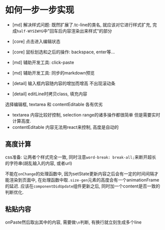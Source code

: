 # 如何一步一步实现

* [md] 解决样式问题: 既然扩展了.tc-line的类名, 就应该对它进行样式扩充, 完成`half-WYSIWYG`中"回车后内容渲染出来样式"的部分
* [core] 点击进入编辑状态
* [core] 鼠标划选和之后的操作: backspace, enter等...
* [md] 辅助开发工具: click-paste
* [md] 辅助开发工具: 同步的markdown预览

* [detail] 输入框内容随内容的增加而增高 不出现滚动条
* [detail] editLine时拷贝class, 填充内容

选择编辑框, textarea 和 contentEditable 各有优劣

* textarea 内容比较好控制, selection range的诸多操作都很简单  但是需要实时计算高度. 
* contentEditable 内容无法用react来控制, 高度是自动的

## 高度计算
css准备: 让两者个样式完全一致, 同时注意`word-break: break-all;`来断开超长的字符串(胡乱输入的内容, 或者url)

不能在`onChange`的处理函数中, 因为setState更新内容之后会有一定的时间间隔才能渲染到页面中, 在处理函数中取`.size-gen`元素的高度会有一个animationFrame的延迟. 应该在`componentDidUpdate`组件更新之后, 同时加一个content是否一致的判断优化.

## 粘贴内容

onPaste然后取出其中的内容, 需要做`\n`判断, 有换行就立刻生成多个line
